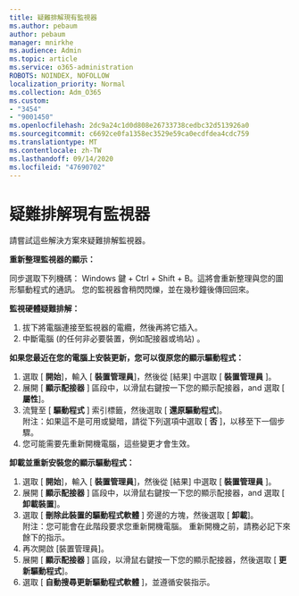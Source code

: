 ```yaml
---
title: 疑難排解現有監視器
ms.author: pebaum
author: pebaum
manager: mnirkhe
ms.audience: Admin
ms.topic: article
ms.service: o365-administration
ROBOTS: NOINDEX, NOFOLLOW
localization_priority: Normal
ms.collection: Adm_O365
ms.custom:
- "3454"
- "9001450"
ms.openlocfilehash: 2dc9a24c1d0d808e26733738cedbc32d513926a0
ms.sourcegitcommit: c6692ce0fa1358ec3529e59ca0ecdfdea4cdc759
ms.translationtype: MT
ms.contentlocale: zh-TW
ms.lasthandoff: 09/14/2020
ms.locfileid: "47690702"
---
```

# <a name="troubleshoot-an-existing-monitor"></a>疑難排解現有監視器

請嘗試這些解決方案來疑難排解監視器。 

**重新整理監視器的顯示：**

同步選取下列機碼： Windows 鍵 + Ctrl + Shift + B。這將會重新整理與您的圖形驅動程式的通訊。 您的監視器會稍閃閃爍，並在幾秒鐘後傳回回來。

**監視硬體疑難排解：**

1. 拔下將電腦連接至監視器的電纜，然後再將它插入。
2. 中斷電腦 (的任何非必要裝置，例如配接器或塢站) 。

**如果您最近在您的電腦上安裝更新，您可以復原您的顯示驅動程式：**

1. 選取 [ **開始**]，輸入 [ **裝置管理員**]，然後從 [結果] 中選取 [ **裝置管理員** ]。
2. 展開 [ **顯示配接器** ] 區段中，以滑鼠右鍵按一下您的顯示配接器，and 選取 [ **屬性**]。
3. 流覽至 [ **驅動程式** ] 索引標籤，然後選取 [ **還原驅動程式**]。 <br>
附注：如果這不是可用或變暗，請從下列選項中選取 [ **否** ]，以移至下一個步驟。
4. 您可能需要先重新開機電腦，這些變更才會生效。

**卸載並重新安裝您的顯示驅動程式：**

1. 選取 [ **開始**]，輸入 [ **裝置管理員**]，然後從 [結果] 中選取 [ **裝置管理員** ]。
2. 展開 [ **顯示配接器** ] 區段中，以滑鼠右鍵按一下您的顯示配接器，and 選取 [ **卸載裝置**]。 
3. 選取 [ **刪除此裝置的驅動程式軟體** ] 旁邊的方塊，然後選取 [ **卸載**]。<br>
附注：您可能會在此階段要求您重新開機電腦。 重新開機之前，請務必記下來餘下的指示。
4. 再次開啟 [裝置管理員]。
5. 展開 [ **顯示配接器** ] 區段，以滑鼠右鍵按一下您的顯示配接器，然後選取 [ **更新驅動程式**]。
6. 選取 [ **自動搜尋更新驅動程式軟體** ]，並遵循安裝指示。